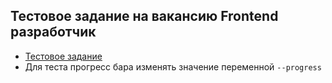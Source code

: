 ## Тестовое задание на вакансию Frontend разработчик ##

  * [Тестовое задание](https://pintelek.github.io/Test_Stworka/)
  * Для теста прогресс бара изменять значение переменной  `--progress`
